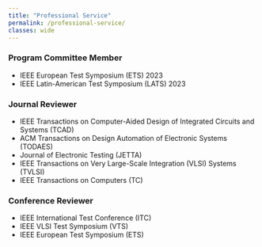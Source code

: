```yaml
---
title: "Professional Service"
permalink: /professional-service/
classes: wide
---
```


### Program Committee Member
+ IEEE European Test Symposium (ETS) 2023
+ IEEE Latin-American Test Symposium (LATS) 2023


### Journal Reviewer
+ IEEE Transactions on Computer-Aided Design of Integrated Circuits and Systems (TCAD)
+ ACM Transactions on Design Automation of Electronic Systems (TODAES)
+ Journal of Electronic Testing (JETTA)
+ IEEE Transactions on Very Large-Scale Integration (VLSI) Systems (TVLSI)
+ IEEE Transactions on Computers (TC)


### Conference Reviewer
+ IEEE International Test Conference (ITC)
+ IEEE VLSI Test Symposium (VTS)
+ IEEE European Test Symposium (ETS)
